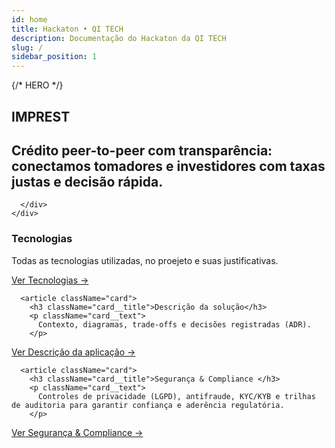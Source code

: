 ```yaml
---
id: home
title: Hackaton • QI TECH
description: Documentação do Hackaton da QI TECH
slug: /
sidebar_position: 1
---
```


<div className="home">
  {/* HERO */}
  <section className="hero">
    <div className="container hero__container">
      <div className="hero__left">
        <h1 className="hero__title">IMPREST</h1>
        <h2 className="hero__subtitle">
          Crédito <span className="grad">peer-to-peer</span> com
          <span className="grad"> transparência</span>: conectamos tomadores e investidores
          com taxas justas e decisão rápida.
        </h2>

      </div>
    </div>

  </section>

<!-- FEATURES -->

  <section className="section section--features">
    <div className="container grid grid--features">
      <article className="card">
        <h3 className="card__title">Tecnologias</h3>
        <p className="card__text">
          Todas as tecnologias utilizadas, no proejeto e suas justificativas.
        </p>
          <a href="/tecnologias" className="card__link">Ver Tecnologias →</a>
      </article>

      <article className="card">
        <h3 className="card__title">Descrição da solução</h3>
        <p className="card__text">
          Contexto, diagramas, trade-offs e decisões registradas (ADR).
        </p>

<a href="/descricao" className="card__link"> Ver Descrição da aplicação →</a>

</article>

      <article className="card">
        <h3 className="card__title">Segurança & Compliance </h3>
        <p className="card__text">
          Controles de privacidade (LGPD), antifraude, KYC/KYB e trilhas de auditoria para garantir confiança e aderência regulatória.
        </p>

<a href="/seguranca" className="card__link">Ver Segurança & Compliance →</a>

</article>
</div>

  </section>

<!-- CTA FINAL -->

</div>
